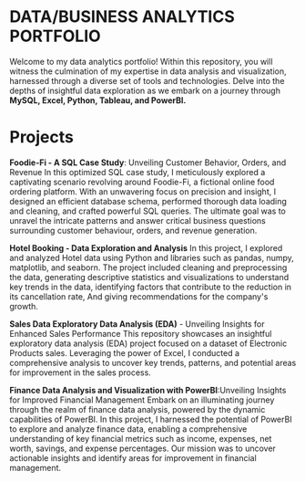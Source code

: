 # DATA/BUSINESS ANALYTICS PORTFOLIO
Welcome to my data analytics portfolio! Within this repository, you will witness the culmination of my expertise in data analysis and visualization, harnessed through a diverse set of tools and technologies. Delve into the depths of insightful data exploration as we embark on a journey through **MySQL, Excel, Python, Tableau, and PowerBI.**


# Projects
**Foodie-Fi - A SQL Case Study**: Unveiling Customer Behavior, Orders, and Revenue
In this optimized SQL case study, I meticulously explored a captivating scenario revolving around Foodie-Fi, a fictional online food ordering platform. With an unwavering focus on precision and insight, I designed an efficient database schema, performed thorough data loading and cleaning, and crafted powerful SQL queries. The ultimate goal was to unravel the intricate patterns and answer critical business questions surrounding customer behaviour, orders, and revenue generation.


**Hotel Booking - Data Exploration and Analysis**
In this project, I explored and analyzed Hotel data using Python and libraries such as pandas, numpy, matplotlib, and seaborn. The project included cleaning and preprocessing the data, generating descriptive statistics and visualizations to understand key trends in the data, identifying factors that contribute to the reduction in its cancellation rate, And giving recommendations for the company's growth.


**Sales Data Exploratory Data Analysis (EDA)** - Unveiling Insights for Enhanced Sales Performance
This repository showcases an insightful exploratory data analysis (EDA) project focused on a dataset of Electronic Products sales. Leveraging the power of Excel, I conducted a comprehensive analysis to uncover key trends, patterns, and potential areas for improvement in the sales process.


**Finance Data Analysis and Visualization with PowerBI**:Unveiling Insights for Improved Financial Management
Embark on an illuminating journey through the realm of finance data analysis, powered by the dynamic capabilities of PowerBI. In this project, I harnessed the potential of PowerBI to explore and analyze finance data, enabling a comprehensive understanding of key financial metrics such as income, expenses, net worth, savings, and expense percentages. Our mission was to uncover actionable insights and identify areas for improvement in financial management.

